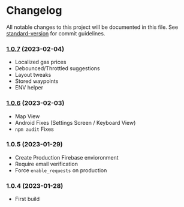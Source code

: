 # Changelog

All notable changes to this project will be documented in this file. See [standard-version](https://github.com/conventional-changelog/standard-version) for commit guidelines.

### [1.0.7](https://github.com/m-mcardle/CalculatorCalc/compare/v1.0.6...v1.0.7) (2023-02-04)

* Localized gas prices
* Debounced/Throttled suggestions
* Layout tweaks
* Stored waypoints
* ENV helper

### [1.0.6](https://github.com/m-mcardle/CalculatorCalc/compare/v1.0.5...v1.0.6) (2023-02-03)

* Map View
* Android Fixes (Settings Screen / Keyboard View)
* `npm audit` Fixes

### 1.0.5 (2023-01-29)

* Create Production Firebase envioronment
* Require email verification
* Force `enable_requests` on production

### 1.0.4 (2023-01-28)

* First build

